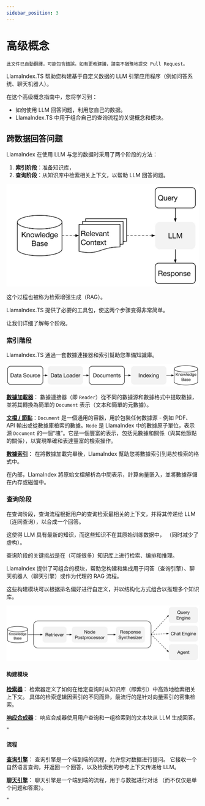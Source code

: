```yaml
---
sidebar_position: 3
---
```


# 高级概念

`此文件已自動翻譯，可能包含錯誤。如有更改建議，請毫不猶豫地提交 Pull Request。`

LlamaIndex.TS 帮助您构建基于自定义数据的 LLM 引擎应用程序（例如问答系统、聊天机器人）。

在这个高级概念指南中，您将学习到：

- 如何使用 LLM 回答问题，利用您自己的数据。
- LlamaIndex.TS 中用于组合自己的查询流程的关键概念和模块。

## 跨数据回答问题

LlamaIndex 在使用 LLM 与您的数据时采用了两个阶段的方法：

1. **索引阶段**：准备知识库，
2. **查询阶段**：从知识库中检索相关上下文，以帮助 LLM 回答问题。

![](./_static/concepts/rag.jpg)

这个过程也被称为检索增强生成（RAG）。

LlamaIndex.TS 提供了必要的工具包，使这两个步骤变得非常简单。

让我们详细了解每个阶段。

### 索引階段

LlamaIndex.TS 通過一套數據連接器和索引幫助您準備知識庫。

![](./_static/concepts/indexing.jpg)

[**數據加載器**](./modules/high_level/data_loader.md)：
數據連接器（即 `Reader`）從不同的數據源和數據格式中提取數據，並將其轉換為簡單的 `Document` 表示（文本和簡單的元數據）。

[**文檔 / 節點**](./modules/high_level/documents_and_nodes.md)：`Document` 是一個通用的容器，用於包裝任何數據源 - 例如 PDF、API 輸出或從數據庫檢索的數據。`Node` 是 LlamaIndex 中的數據原子單位，表示源 `Document` 的一個“塊”。它是一個豐富的表示，包括元數據和關係（與其他節點的關係），以實現準確和表達豐富的檢索操作。

[**數據索引**](./modules/high_level/data_index.md)：
在將數據加載完畢後，LlamaIndex 幫助您將數據索引到易於檢索的格式中。

在內部，LlamaIndex 將原始文檔解析為中間表示，計算向量嵌入，並將數據存儲在內存或磁盤中。

### 查询阶段

在查询阶段，查询流程根据用户的查询检索最相关的上下文，并将其传递给 LLM（连同查询），以合成一个回答。

这使得 LLM 具有最新的知识，而这些知识不在其原始训练数据中，
（同时减少了虚构）。

查询阶段的关键挑战是在（可能很多）知识库上进行检索、编排和推理。

LlamaIndex 提供了可组合的模块，帮助您构建和集成用于问答（查询引擎）、聊天机器人（聊天引擎）或作为代理的 RAG 流程。

这些构建模块可以根据排名偏好进行自定义，并以结构化方式组合以推理多个知识库。

![](./_static/concepts/querying.jpg)

#### 构建模块

[**检索器**](./modules/low_level/retriever.md)：
检索器定义了如何在给定查询时从知识库（即索引）中高效地检索相关上下文。
具体的检索逻辑因索引的不同而异，最流行的是针对向量索引的密集检索。

[**响应合成器**](./modules/low_level/response_synthesizer.md)：
响应合成器使用用户查询和一组检索到的文本块从 LLM 生成回答。

"

#### 流程

[**查询引擎**](./modules/high_level/query_engine.md)：
查询引擎是一个端到端的流程，允许您对数据进行提问。
它接收一个自然语言查询，并返回一个回答，以及检索到的参考上下文传递给 LLM。

[**聊天引擎**](./modules/high_level/chat_engine.md)：
聊天引擎是一个端到端的流程，用于与数据进行对话
（而不仅仅是单个问题和答案）。

"
